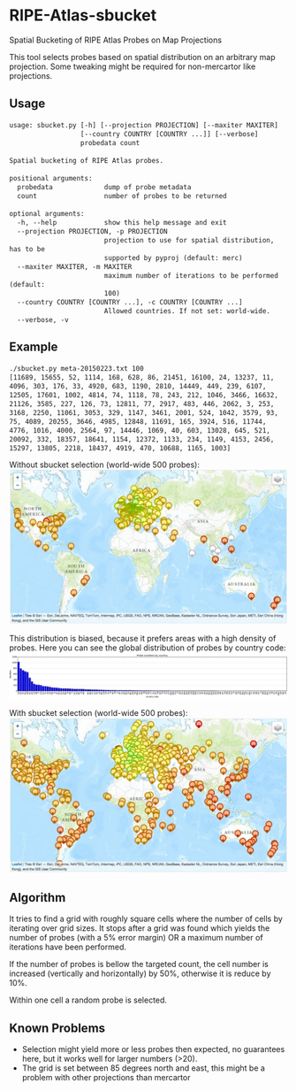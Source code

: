 # RIPE-Atlas-sbucket
Spatial Bucketing of RIPE Atlas Probes on Map Projections

This tool selects probes based on spatial distribution on an arbitrary map projection. Some tweaking might be required for non-mercartor like projections.

## Usage
```
usage: sbucket.py [-h] [--projection PROJECTION] [--maxiter MAXITER]
                  [--country COUNTRY [COUNTRY ...]] [--verbose]
                  probedata count

Spatial bucketing of RIPE Atlas probes.

positional arguments:
  probedata             dump of probe metadata
  count                 number of probes to be returned

optional arguments:
  -h, --help            show this help message and exit
  --projection PROJECTION, -p PROJECTION
                        projection to use for spatial distribution, has to be
                        supported by pyproj (default: merc)
  --maxiter MAXITER, -m MAXITER
                        maximum number of iterations to be performed (default:
                        100)
  --country COUNTRY [COUNTRY ...], -c COUNTRY [COUNTRY ...]
                        Allowed countries. If not set: world-wide.
  --verbose, -v

```

## Example
```
./sbucket.py meta-20150223.txt 100
[11689, 15655, 52, 1114, 168, 628, 86, 21451, 16100, 24, 13237, 11, 4096, 303, 176, 33, 4920, 683, 1190, 2810, 14449, 449, 239, 6107, 12505, 17601, 1002, 4814, 74, 1118, 78, 243, 212, 1046, 3466, 16632, 21126, 3585, 227, 126, 73, 12811, 77, 2917, 483, 446, 2062, 3, 253, 3168, 2250, 11061, 3053, 329, 1147, 3461, 2001, 524, 1042, 3579, 93, 75, 4089, 20255, 3646, 4985, 12848, 11691, 165, 3924, 516, 11744, 4776, 1016, 4000, 2564, 97, 14446, 1069, 40, 603, 13028, 645, 521, 20092, 332, 18357, 18641, 1154, 12372, 1133, 234, 1149, 4153, 2456, 15297, 13805, 2218, 18437, 4919, 470, 10688, 1165, 1003]
```

Without sbucket selection (world-wide 500 probes): 
![alt text](https://github.com/cod3monk/RIPE-Atlas-sbucket/raw/master/without-sbucket.png "Map without sbucket.")

This distribution is biased, because it prefers areas with a high density of probes. Here you can see the global distribution of probes by country code:
![alt text](https://github.com/cod3monk/RIPE-Atlas-sbucket/raw/master/probes-per-country.png "Probe Numbers by Country.")

With sbucket selection (world-wide 500 probes): 
![alt text](https://github.com/cod3monk/RIPE-Atlas-sbucket/raw/master/with-sbucket.png "Map with sbucket.")

## Algorithm
It tries to find a grid with roughly square cells where the number of cells by iterating over grid sizes. It stops after a grid was found which yields the number of probes (with a 5% error margin) OR a maximum number of iterations have been performed.

If the number of probes is bellow the targeted count, the cell number is increased (vertically and horizontally) by 50%, otherwise it is reduce by 10%.

Within one cell a random probe is selected.

## Known Problems
 * Selection might yield more or less probes then expected, no guarantees here, but it works well for larger numbers (>20).
 * The grid is set between 85 degrees north and east, this might be a problem with other projections than mercartor
 